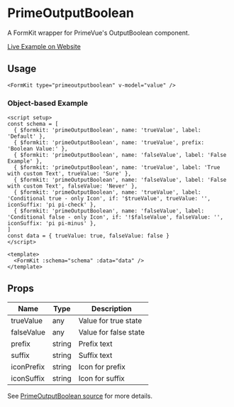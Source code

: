 # PrimeOutputBoolean

A FormKit wrapper for PrimeVue's OutputBoolean component.

[Live Example on Website](https://formkit-primevue.netlify.app/outputs/outputboolean)

## Usage
```vue
<FormKit type="primeoutputboolean" v-model="value" />
```

### Object-based Example
```vue
<script setup>
const schema = [
  { $formkit: 'primeOutputBoolean', name: 'trueValue', label: 'Default' },
  { $formkit: 'primeOutputBoolean', name: 'trueValue', prefix: 'Boolean Value:' },
  { $formkit: 'primeOutputBoolean', name: 'falseValue', label: 'False Example' },
  { $formkit: 'primeOutputBoolean', name: 'trueValue', label: 'True with custom Text', trueValue: 'Sure' },
  { $formkit: 'primeOutputBoolean', name: 'falseValue', label: 'False with custom Text', falseValue: 'Never' },
  { $formkit: 'primeOutputBoolean', name: 'trueValue', label: 'Conditional true - only Icon', if: '$trueValue', trueValue: '', iconSuffix: 'pi pi-check' },
  { $formkit: 'primeOutputBoolean', name: 'falseValue', label: 'Conditional false - only Icon', if: '!$falseValue', falseValue: '', iconSuffix: 'pi pi-minus' },
]
const data = { trueValue: true, falseValue: false }
</script>

<template>
  <FormKit :schema="schema" :data="data" />
</template>
```

## Props
| Name         | Type      | Description |
|--------------|-----------|-------------|
| trueValue    | any       | Value for true state |
| falseValue   | any       | Value for false state |
| prefix       | string    | Prefix text |
| suffix       | string    | Suffix text |
| iconPrefix   | string    | Icon for prefix |
| iconSuffix   | string    | Icon for suffix |

See [PrimeOutputBoolean source](https://github.com/sfxcode/formkit-primevue/tree/main/src/components/PrimeOutputBoolean.vue) for more details.
